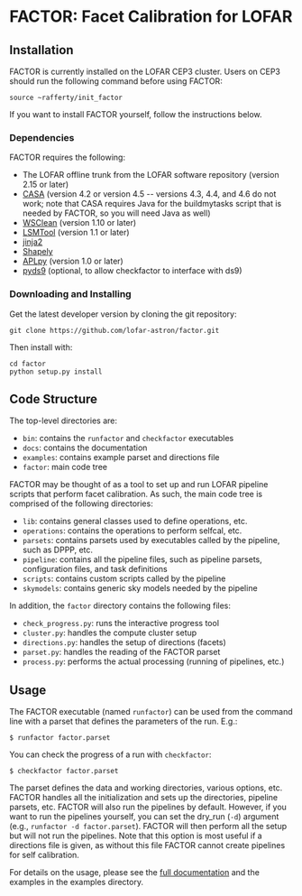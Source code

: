 FACTOR: Facet Calibration for LOFAR
===================================

Installation
------------

FACTOR is currently installed on the LOFAR CEP3 cluster. Users on CEP3
should run the following command before using FACTOR:

    source ~rafferty/init_factor

If you want to install FACTOR yourself, follow the instructions below.

### Dependencies

FACTOR requires the following:

* The LOFAR offline trunk from the LOFAR software repository (version 2.15 or later)
* [CASA](http://casa.nrao.edu) (version 4.2 or version 4.5 -- versions 4.3, 4.4, and 4.6 do not work; note that CASA requires Java for the buildmytasks script that is needed by FACTOR, so you will need Java as well)
* [WSClean](http://sourceforge.net/p/wsclean/wiki/Home) (version 1.10 or later)
* [LSMTool](https://github.com/darafferty/LSMTool) (version 1.1 or later)
* [jinja2](http://jinja.pocoo.org/docs/dev)
* [Shapely](https://github.com/Toblerity/Shapely)
* [APLpy](http://aplpy.github.io) (version 1.0 or later)
* [pyds9](https://github.com/ericmandel/pyds9) (optional, to allow checkfactor to interface with ds9)

### Downloading and Installing

Get the latest developer version by cloning the git repository:

    git clone https://github.com/lofar-astron/factor.git

Then install with:

    cd factor
    python setup.py install

Code Structure
--------------
The top-level directories are:

* `bin`: contains the `runfactor`  and `checkfactor` executables
* `docs`: contains the documentation
* `examples`: contains example parset and directions file
* `factor`: main code tree

FACTOR may be thought of as a tool to set up and run LOFAR pipeline scripts that
perform facet calibration. As such, the main code tree is comprised of the
following directories:

* `lib`: contains general classes used to define operations, etc.
* `operations`: contains the operations to perform selfcal, etc.
* `parsets`: contains parsets used by executables called by the pipeline, such
as DPPP, etc.
* `pipeline`: contains all the pipeline files, such as pipeline parsets,
configuration files, and task definitions
* `scripts`: contains custom scripts called by the pipeline
* `skymodels`: contains generic sky models needed by the pipeline

In addition, the `factor` directory contains the following files:

* `check_progress.py`: runs the interactive progress tool
* `cluster.py`: handles the compute cluster setup
* `directions.py`: handles the setup of directions (facets)
* `parset.py`: handles the reading of the FACTOR parset
* `process.py`: performs the actual processing (running of pipelines, etc.)

Usage
-----

The FACTOR executable (named `runfactor`) can be used from the command line with
a parset that defines the parameters of the run. E.g.:

    $ runfactor factor.parset

You can check the progress of a run with `checkfactor`:

    $ checkfactor factor.parset

The parset defines the data and working directories, various options, etc.
FACTOR handles all the initialization and sets up the directories, pipeline
parsets, etc. FACTOR will also run the pipelines by default. However, if you
want to run the pipelines yourself, you can set the dry_run (`-d`) argument
(e.g., `runfactor -d factor.parset`). FACTOR will then perform all the setup but
will not run the pipelines. Note that this option is most useful if a
directions file is given, as without this file FACTOR cannot create pipelines
for self calibration.

For details on the usage, please see the [full documentation](http://www.astron.nl/citt/facet-doc/)
and the examples in the examples directory.
